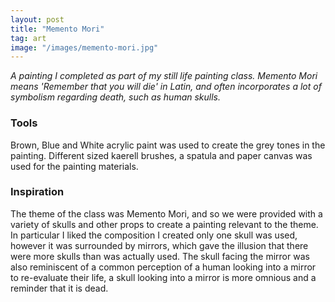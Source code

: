 ```yaml
---
layout: post
title: "Memento Mori"
tag: art
image: "/images/memento-mori.jpg"
---
```

*A painting I completed as part of my still life painting class. Memento Mori means 'Remember that you will die' in Latin, and often incorporates a lot of symbolism regarding death, such as human skulls.*

### Tools 
Brown, Blue and White acrylic paint was used to create the grey tones in the painting. Different sized kaerell brushes, a spatula and paper canvas was used for the painting materials. 

### Inspiration
The theme of the class was Memento Mori, and so we were provided with a variety of skulls and other props to create a painting relevant to the theme. In particular I liked the composition I created only one skull was used, however it was surrounded by mirrors, which gave the illusion that there were more skulls than was actually used. The skull facing the mirror was also reminiscent of a common perception of a human looking into a mirror to re-evaluate their life, a skull looking into a mirror is more omnious and a reminder that it is dead. 